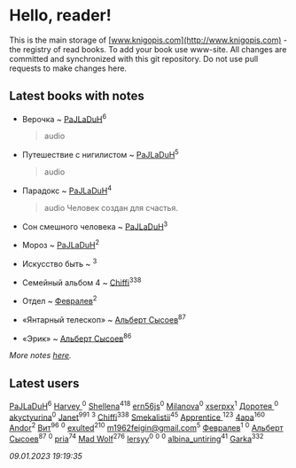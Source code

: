 # Hello, reader!
This is the main storage of [www.knigopis.com](http://www.knigopis.com) - the registry of read books.
To add your book use www-site. All changes are committed and synchronized with this git repository.
Do not use pull requests to make changes here.


## Latest books with notes
* Верочка ~ [PaJLaDuH](users/336/336022778-yandex)<sup>6</sup>
    > audio

* Путешествие с нигилистом ~ [PaJLaDuH](users/336/336022778-yandex)<sup>5</sup>
    > audio

* Парадокс ~ [PaJLaDuH](users/336/336022778-yandex)<sup>4</sup>
    > audio
    > Человек создан для счастья.

* Сон смешного человека ~ [PaJLaDuH](users/336/336022778-yandex)<sup>3</sup>

* Мороз ~ [PaJLaDuH](users/336/336022778-yandex)<sup>2</sup>

* Искусство быть ~ [](users/106/106915386474260202605-google)<sup>3</sup>

* Семейный альбом 4 ~ [Chiffi](users/105/105831994080785626680-google)<sup>338</sup>

* Отдел ~ [Февралев](users/100/100447278595804083446-google)<sup>2</sup>

* «Янтарный телескоп» ~ [Альберт Сысоев](users/474/47446642-vkontakte)<sup>87</sup>

* «Эрик» ~ [Альберт Сысоев](users/474/47446642-vkontakte)<sup>86</sup>


_More notes [here](latest_books_with_notes.md)._


## Latest users
[PaJLaDuH](users/336/336022778-yandex)<sup>6</sup> 
[Harvey ](users/104/104557501101886497812-google)<sup>0</sup> 
[Shellena](users/134/13413591548892934957-mailru)<sup>418</sup> 
[ern56js](users/953/95333-vkontakte)<sup>0</sup> 
[Milanova](users/105/105902909056784698842-google)<sup>0</sup> 
[xserpxx](users/121/121849865-vkontakte)<sup>1</sup> 
[Доротея ](users/104/104429716389277295634-google)<sup>0</sup> 
[akyctyurina](users/170/1703219626-yandex)<sup>0</sup> 
[Janet](users/108/108113656204404967440-google)<sup>991</sup> 
[](users/106/106915386474260202605-google)<sup>3</sup> 
[Chiffi](users/105/105831994080785626680-google)<sup>338</sup> 
[Smekalistii](users/864/86487125-vkontakte)<sup>45</sup> 
[Apprentice ](users/528/52821952-vkontakte)<sup>123</sup> 
[4apa](users/117/117392596378069249667-google)<sup>160</sup> 
[Andor](users/115/115069512668490775619-google)<sup>2</sup> 
[Вит](users/300/300273923-vkontakte)<sup>96</sup> 
[](users/483/48364543-yandex)<sup>0</sup> 
[exulted](users/100/100599204551896265722-google)<sup>210</sup> 
[m1962feigin@gmail.com](users/106/106206590744491830786-google)<sup>5</sup> 
[Февралев](users/100/100447278595804083446-google)<sup>1</sup> 
[](users/109/109183546699066617775-google)<sup>0</sup> 
[Альберт Сысоев](users/474/47446642-vkontakte)<sup>87</sup> 
[](users/557/55713637-yandex)<sup>0</sup> 
[pria](users/128/128917939-vkontakte)<sup>74</sup> 
[Mad Wolf](users/947/94738840-vkontakte)<sup>276</sup> 
[lersyy](users/534/534058281-vkontakte)<sup>0</sup> 
[](users/106/106957654900199939247-google)<sup>0</sup> 
[](users/102/102335809246232220069-google)<sup>0</sup> 
[albina_untiring](users/257/2579695-vkontakte)<sup>41</sup> 
[Garka](users/115/115753719718250012620-google)<sup>332</sup> 


_09.01.2023 19:19:35_
